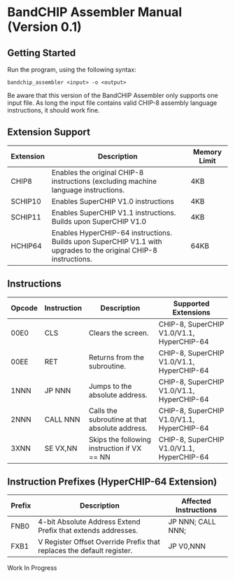 # BandCHIP Assembler Manual (Version 0.1)

## Getting Started
Run the program, using the following syntax:
```
bandchip_assembler <input> -o <output>
```
Be aware that this version of the BandCHIP Assembler only supports one input file.  As long the input
file contains valid CHIP-8 assembly language instructions, it should work fine.

## Extension Support
|Extension |Description |Memory Limit |
|----------|------------|-------------|
|CHIP8|Enables the original CHIP-8 instructions (excluding machine language instructions.|4KB|
|SCHIP10|Enables SuperCHIP V1.0 instructions|4KB|
|SCHIP11|Enables SuperCHIP V1.1 instructions.  Builds upon SuperCHIP V1.0|4KB|
|HCHIP64|Enables HyperCHIP-64 instructions.  Builds upon SuperCHIP V1.1 with upgrades to the original CHIP-8 instructions.|64KB|

## Instructions
|Opcode |Instruction |Description |Supported Extensions |
|-------|------------|------------|---------------------|
|00E0|CLS|Clears the screen.|CHIP-8, SuperCHIP V1.0/V1.1, HyperCHIP-64|
|00EE|RET|Returns from the subroutine.|CHIP-8, SuperCHIP V1.0/V1.1, HyperCHIP-64|
|1NNN|JP NNN|Jumps to the absolute address.|CHIP-8, SuperCHIP V1.0/V1.1, HyperCHIP-64|
|2NNN|CALL NNN|Calls the subroutine at that absolute address.|CHIP-8, SuperCHIP V1.0/V1.1, HyperCHIP-64|
|3XNN|SE VX,NN|Skips the following instruction if VX == NN|CHIP-8, SuperCHIP V1.0/V1.1, HyperCHIP-64|

## Instruction Prefixes (HyperCHIP-64 Extension)
|Prefix |Description |Affected Instructions |
|-------|------------|----------------------|
|FNB0|4-bit Absolute Address Extend Prefix that extends addresses.|JP NNN; CALL NNN;|
|FXB1|V Register Offset Override Prefix that replaces the default register.|JP V0,NNN|

Work In Progress
